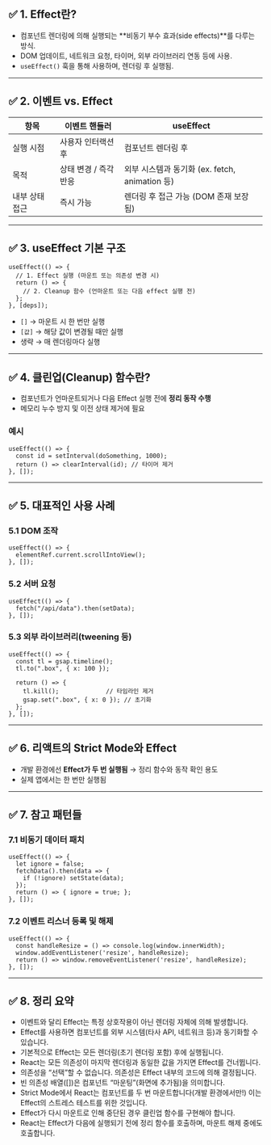 ## ✅ 1. Effect란?
- 컴포넌트 렌더링에 의해 실행되는 **비동기 부수 효과(side effects)**를 다루는 방식.
- DOM 업데이트, 네트워크 요청, 타이머, 외부 라이브러리 연동 등에 사용.
- `useEffect()` 훅을 통해 사용하며, 렌더링 후 실행됨.

---

## ✅ 2. 이벤트 vs. Effect

| 항목 | 이벤트 핸들러 | useEffect |
|------|----------------|------------|
| 실행 시점 | 사용자 인터랙션 후 | 컴포넌트 렌더링 후 |
| 목적 | 상태 변경 / 즉각 반응 | 외부 시스템과 동기화 (ex. fetch, animation 등) |
| 내부 상태 접근 | 즉시 가능 | 렌더링 후 접근 가능 (DOM 존재 보장됨) |

---

## ✅ 3. useEffect 기본 구조

```tsx
useEffect(() => {
  // 1. Effect 실행 (마운트 또는 의존성 변경 시)
  return () => {
    // 2. Cleanup 함수 (언마운트 또는 다음 effect 실행 전)
  };
}, [deps]);
```

- `[]` → 마운트 시 한 번만 실행
- `[값]` → 해당 값이 변경될 때만 실행
- 생략 → 매 렌더링마다 실행

---

## ✅ 4. 클린업(Cleanup) 함수란?

- 컴포넌트가 언마운트되거나 다음 Effect 실행 전에 **정리 동작 수행**
- 메모리 누수 방지 및 이전 상태 제거에 필요

### 예시

```tsx
useEffect(() => {
  const id = setInterval(doSomething, 1000);
  return () => clearInterval(id); // 타이머 제거
}, []);
```

---

## ✅ 5. 대표적인 사용 사례

### 5.1 DOM 조작

```tsx
useEffect(() => {
  elementRef.current.scrollIntoView();
}, []);
```

### 5.2 서버 요청

```tsx
useEffect(() => {
  fetch("/api/data").then(setData);
}, []);
```

### 5.3 외부 라이브러리(tweening 등)

```tsx
useEffect(() => {
  const tl = gsap.timeline();
  tl.to(".box", { x: 100 });

  return () => {
    tl.kill();             // 타임라인 제거
    gsap.set(".box", { x: 0 }); // 초기화
  };
}, []);
```

---

## ✅ 6. 리액트의 Strict Mode와 Effect

- 개발 환경에선 **Effect가 두 번 실행됨** → 정리 함수와 동작 확인 용도
- 실제 앱에서는 한 번만 실행됨

---

## ✅ 7. 참고 패턴들

### 7.1 비동기 데이터 패치

```tsx
useEffect(() => {
  let ignore = false;
  fetchData().then(data => {
    if (!ignore) setState(data);
  });
  return () => { ignore = true; };
}, []);
```

### 7.2 이벤트 리스너 등록 및 해제

```tsx
useEffect(() => {
  const handleResize = () => console.log(window.innerWidth);
  window.addEventListener('resize', handleResize);
  return () => window.removeEventListener('resize', handleResize);
}, []);
```

---

## ✅ 8. 정리 요약

- 이벤트와 달리 Effect는 특정 상호작용이 아닌 렌더링 자체에 의해 발생합니다.
- Effect를 사용하면 컴포넌트를 외부 시스템(타사 API, 네트워크 등)과 동기화할 수 있습니다.
- 기본적으로 Effect는 모든 렌더링(초기 렌더링 포함) 후에 실행됩니다.
- React는 모든 의존성이 마지막 렌더링과 동일한 값을 가지면 Effect를 건너뜁니다.
- 의존성을 “선택”할 수 없습니다. 의존성은 Effect 내부의 코드에 의해 결정됩니다.
- 빈 의존성 배열([])은 컴포넌트 “마운팅”(화면에 추가됨)을 의미합니다.
- Strict Mode에서 React는 컴포넌트를 두 번 마운트합니다(개발 환경에서만!) 이는 Effect의 스트레스 테스트를 위한 것입니다.
- Effect가 다시 마운트로 인해 중단된 경우 클린업 함수를 구현해야 합니다.
- React는 Effect가 다음에 실행되기 전에 정리 함수를 호출하며, 마운트 해제 중에도 호출합니다.
